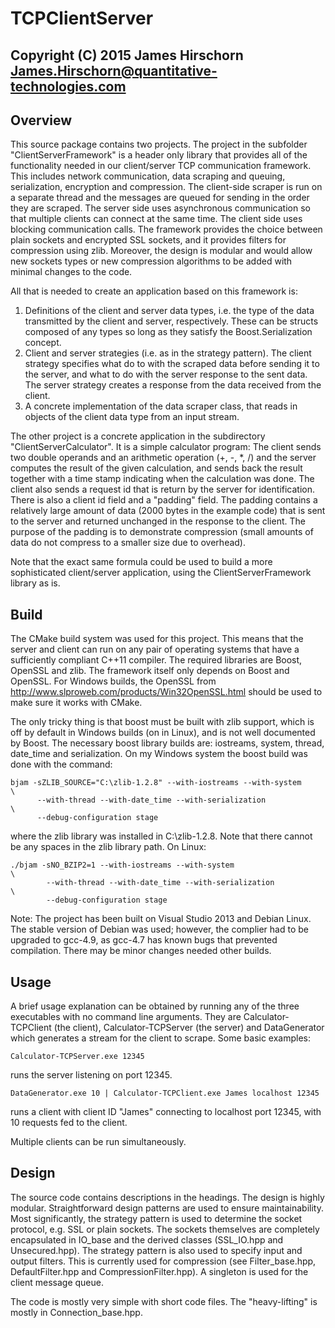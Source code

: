 TCPClientServer
===============

Copyright (C) 2015 James Hirschorn <James.Hirschorn@quantitative-technologies.com>
----------------------------------------------------------------------------------

Overview
--------

This source package contains two projects. The project in the subfolder 
"ClientServerFramework" is a header only library that provides all of the 
functionality needed in our client/server TCP communication framework. This	
includes network communication, data scraping and queuing, serialization, 
encryption and compression. The client-side scraper is run on a separate 
thread and the messages are queued for sending in the order they are scraped.
The server side uses asynchronous communication so that multiple clients can 
connect at the same time. The client side uses blocking communication calls. 
The framework provides the choice between plain sockets and encrypted SSL 
sockets, and it provides filters for compression using zlib. Moreover, the 
design is modular and would allow new sockets types or new compression 
algorithms to be added with minimal changes to the code.

All that is needed to create an application based on this framework is:
1. Definitions of the client and server data types, i.e. the type of the data
transmitted by the client and server, respectively. These can be structs 
composed of any types so long as they satisfy the Boost.Serialization concept. 
2. Client and server strategies (i.e. as in the strategy pattern). The client
strategy specifies what do to with the scraped data before sending it to the 
server, and what to do with the server response to the sent data. The server 
strategy creates a response from the data received from the client.
3. A concrete implementation of the data scraper class, that reads in objects
of the client data type from an input stream.

The other project is a concrete application in the subdirectory 
"ClientServerCalculator". It is a simple calculator program: The client sends
two double operands and an arithmetic operation (+, -, *, /) and the server
computes the result of the given calculation, and sends back the result 
together with a time stamp indicating when the calculation was done. The 
client also sends a request id that is return by the server for 
identification. There is also a client id field and a "padding" field. The 
padding contains a relatively large amount of data (2000 bytes in the example 
code) that is sent to the server and returned unchanged in the response to the 
client. The purpose of the padding is to demonstrate compression (small 
amounts of data do not compress to a smaller size due to overhead).

Note that the exact same formula could be used to build a more sophisticated
client/server application, using the ClientServerFramework library as is.

Build
-----

The CMake build system was used for this project. This means that the server
and client can run on any pair of operating systems that have a sufficiently
compliant C++11 compiler. The required libraries are Boost, OpenSSL and zlib.
The framework itself only depends on Boost and OpenSSL. For Windows builds,
the OpenSSL from http://www.slproweb.com/products/Win32OpenSSL.html should be
used to make sure it works with CMake. 

The only tricky thing is that boost must be built with zlib support, which is
off by default in Windows builds (on in Linux), and is not well documented by 
Boost. The necessary boost library builds are: iostreams, system, thread, 
date_time and serialization. On my Windows system the boost build was done 
with the command:

    bjam -sZLIB_SOURCE="C:\zlib-1.2.8" --with-iostreams --with-system           \      
          --with-thread --with-date_time --with-serialization                   \   
          --debug-configuration stage

where the zlib library was installed in C:\zlib-1.2.8. Note that there cannot
be any spaces in the zlib library path. On Linux:
	
    ./bjam -sNO_BZIP2=1 --with-iostreams --with-system                          \  
            --with-thread --with-date_time --with-serialization                 \  
	        --debug-configuration stage

Note: The project has been built on Visual Studio 2013 and Debian Linux. The 
stable version of Debian was used; however, the complier had to be upgraded
to gcc-4.9, as gcc-4.7 has known bugs that prevented compilation. There may 
be minor changes needed other builds.

Usage
-----

A brief usage explanation can be obtained by running any of the three 
executables with no command line arguments. They are Calculator-TCPClient 
(the client), Calculator-TCPServer (the server) and DataGenerator which 
generates a stream for the client to scrape. Some basic examples:

``Calculator-TCPServer.exe 12345``

runs the server listening on port 12345. 

``DataGenerator.exe 10 | Calculator-TCPClient.exe James localhost 12345``

runs a client with client ID "James" connecting to localhost port 12345, 
with 10 requests fed to the client.

Multiple clients can be run simultaneously. 

Design
------

The source code contains descriptions in the headings. The design is highly 
modular. Straightforward design patterns are used to ensure maintainability.
Most significantly, the strategy pattern is used to determine the socket 
protocol, e.g. SSL or plain sockets. The sockets themselves are completely 
encapsulated in IO_base and the derived classes (SSL_IO.hpp and 
Unsecured.hpp). The strategy pattern is also used to specify input and 
output filters. This is currently used for compression (see Filter_base.hpp,
DefaultFilter.hpp and CompressionFilter.hpp). A singleton is used for the 
client message queue.

The code is mostly very simple with short code files. The "heavy-lifting" is
mostly in Connection_base.hpp.
